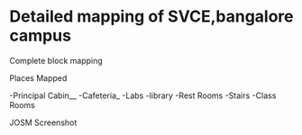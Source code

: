 # Detailed mapping of SVCE,bangalore campus

Complete block mapping

Places Mapped

-Principal Cabin__
-Cafeteria_
-Labs
-library
-Rest Rooms
-Stairs
-Class Rooms

JOSM Screenshot


